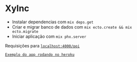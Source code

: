 # XyInc
  * Instalar dependencias com `mix deps.get`
  * Criar e migrar banco de dados com `mix ecto.create && mix ecto.migrate`
  * Iniciar aplicação com `mix phx.server`

Requisições para [`localhost:4000/poi`](http://localhost:4000/poi)

[`Exemplo do app rodando no heroku`](`https://aqueous-taiga-52883.herokuapp.com/poi`)
